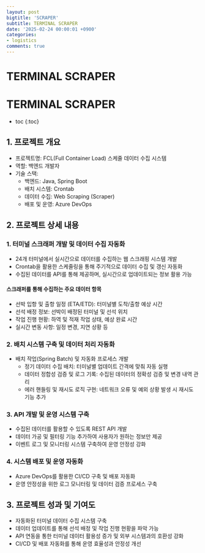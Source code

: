 ```yaml
---
layout: post
bigtitle: 'SCRAPER'
subtitle: TERMINAL SCRAPER
date: '2025-02-24 00:00:01 +0900'
categories:
- logistics
comments: true
---
```


# TERMINAL SCRAPER

# TERMINAL SCRAPER
* toc
{:toc}
 
## 1. 프로젝트 개요
+ 프로젝트명: FCL(Full Container Load) 스케줄 데이터 수집 시스템
+ 역할: 백엔드 개발자
+ 기술 스택:
  + 백엔드: Java, Spring Boot
  + 배치 시스템: Crontab
  + 데이터 수집: Web Scraping (Scraper)
  + 배포 및 운영: Azure DevOps

## 2. 프로젝트 상세 내용

### 1. 터미널 스크래퍼 개발 및 데이터 수집 자동화
+ 24개 터미널에서 실시간으로 데이터를 수집하는 웹 스크래핑 시스템 개발
+ Crontab을 활용한 스케줄링을 통해 주기적으로 데이터 수집 및 갱신 자동화
+ 수집된 데이터를 API를 통해 제공하며, 실시간으로 업데이트되는 정보 활용 가능

#### 스크래퍼를 통해 수집하는 주요 데이터 항목
+ 선박 입항 및 출항 일정 (ETA/ETD): 터미널별 도착/출항 예상 시간
+ 선석 배정 정보: 선박이 배정된 터미널 및 선석 위치
+ 작업 진행 현황: 하역 및 적재 작업 상태, 예상 완료 시간
+ 실시간 변동 사항: 일정 변경, 지연 상황 등

### 2. 배치 시스템 구축 및 데이터 처리 자동화
+ 배치 작업(Spring Batch) 및 자동화 프로세스 개발
  + 정기 데이터 수집 배치: 터미널별 업데이트 간격에 맞춰 자동 실행
  + 데이터 정합성 검증 및 로그 기록: 수집된 데이터의 정확성 검증 및 변경 내역 관리
  + 에러 핸들링 및 재시도 로직 구현: 네트워크 오류 및 예외 상황 발생 시 재시도 기능 추가

### 3. API 개발 및 운영 시스템 구축
+ 수집된 데이터를 활용할 수 있도록 REST API 개발
+ 데이터 가공 및 필터링 기능 추가하여 사용자가 원하는 정보만 제공
+ 이벤트 로그 및 모니터링 시스템 구축하여 운영 안정성 강화

### 4. 시스템 배포 및 운영 자동화
+ Azure DevOps를 활용한 CI/CD 구축 및 배포 자동화
+ 운영 안정성을 위한 로그 모니터링 및 데이터 검증 프로세스 구축

## 3. 프로젝트 성과 및 기여도
+ 자동화된 터미널 데이터 수집 시스템 구축
+ 데이터 업데이트를 통해 선석 배정 및 작업 진행 현황을 파악 가능
+ API 연동을 통한 터미널 데이터 활용성 증가 및 외부 시스템과의 호환성 강화
+ CI/CD 및 배포 자동화를 통해 운영 효율성과 안정성 개선
